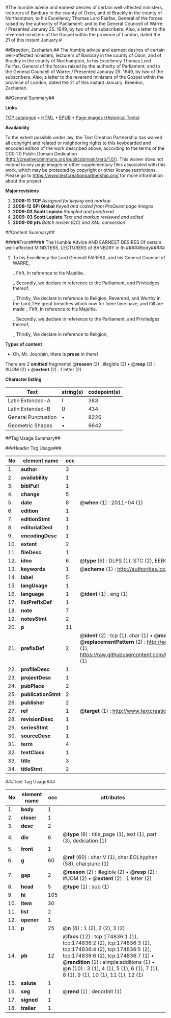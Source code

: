 #The humble advice and earnest desires of certain well-affected ministers, lecturers of Banbury in the county of Oxon, and of Brackly in the county of Northampton, to his Excellency Thomas Lord Fairfax, General of the forces raised by the authority of Parliament; and to the General Councell of Warre: / Presented Januray 25. 1649, by two of the subscribers. Also, a letter to the reverend ministers of the Gospel within the province of London, dated the 21 of this instant January.#

##Breedon, Zachariah.##
The humble advice and earnest desires of certain well-affected ministers, lecturers of Banbury in the county of Oxon, and of Brackly in the county of Northampton, to his Excellency Thomas Lord Fairfax, General of the forces raised by the authority of Parliament; and to the General Councell of Warre: / Presented Januray 25. 1649, by two of the subscribers. Also, a letter to the reverend ministers of the Gospel within the province of London, dated the 21 of this instant January.
Breedon, Zachariah.

##General Summary##

**Links**

[TCP catalogue](http://www.ota.ox.ac.uk/tcp/)  • 
[HTML](http://tei.it.ox.ac.uk/tcp/Texts-HTML/free/B01/B01770.html)  • 
[EPUB](http://tei.it.ox.ac.uk/tcp/Texts-EPUB/free/B01/B01770.epub) • 
[Page images (Historical Texts)](https://historicaltexts.jisc.ac.uk/eebo-51784414e)

**Availability**

To the extent possible under law, the Text Creation Partnership has waived all copyright and related or neighboring rights to this keyboarded and encoded edition of the work described above, according to the terms of the CC0 1.0 Public Domain Dedication (http://creativecommons.org/publicdomain/zero/1.0/). This waiver does not extend to any page images or other supplementary files associated with this work, which may be protected by copyright or other license restrictions. Please go to https://www.textcreationpartnership.org/ for more information about the project.

**Major revisions**

1. __2008-11__ __TCP__ *Assigned for keying and markup*
1. __2008-12__ __SPi Global__ *Keyed and coded from ProQuest page images*
1. __2009-03__ __Scott Lepisto__ *Sampled and proofread*
1. __2009-03__ __Scott Lepisto__ *Text and markup reviewed and edited*
1. __2009-09__ __pfs__ *Batch review (QC) and XML conversion*

##Content Summary##

#####Front#####
The Humble Advice AND EARNEST DESIRES Of certain well-affected MINISTERS, LECTURERS of BANBƲRY in th
#####Body#####

1. To his Excellency the Lord Generall FAIRFAX, and his General Councel of WARRE,

    _ Firſt, In reference to his Majeſtie.

    _ Secondly, we declare in reference to the Parliament, and Priviledges thereof;

    _ Thirdly, We declare in reference to Religion,
Reverend, and Worthy in the Lord,THe great breaches which now for ſome time have, and ſtill are made
    _ Firſt, In reference to his Majeſtie.

    _ Secondly, we declare in reference to the Parliament, and Priviledges thereof;

    _ Thirdly, We declare in reference to Religion,

**Types of content**

  * Oh, Mr. Jourdain, there is **prose** in there!

There are 2 **omitted** fragments! 
 @__reason__ (2) : illegible (2)  •  @__resp__ (2) : #UOM (2)  •  @__extent__ (2) : 1 letter (2)

**Character listing**


|Text|string(s)|codepoint(s)|
|---|---|---|
|Latin Extended-A|ſ|383|
|Latin Extended-B|Ʋ|434|
|General Punctuation|•|8226|
|Geometric Shapes|▪|9642|

##Tag Usage Summary##

###Header Tag Usage###

|No|element name|occ|attributes|
|---|---|---|---|
|1.|__author__|3||
|2.|__availability__|1||
|3.|__biblFull__|1||
|4.|__change__|5||
|5.|__date__|8| @__when__ (1) : 2011-04 (1)|
|6.|__edition__|1||
|7.|__editionStmt__|1||
|8.|__editorialDecl__|1||
|9.|__encodingDesc__|1||
|10.|__extent__|2||
|11.|__fileDesc__|1||
|12.|__idno__|6| @__type__ (6) : DLPS (1), STC (2), EEBO-CITATION (1), OCLC (1), VID (1)|
|13.|__keywords__|1| @__scheme__ (1) : http://authorities.loc.gov/ (1)|
|14.|__label__|5||
|15.|__langUsage__|1||
|16.|__language__|1| @__ident__ (1) : eng (1)|
|17.|__listPrefixDef__|1||
|18.|__note__|7||
|19.|__notesStmt__|2||
|20.|__p__|11||
|21.|__prefixDef__|2| @__ident__ (2) : tcp (1), char (1)  •  @__matchPattern__ (2) : ([0-9\-]+):([0-9IVX]+) (1), (.+) (1)  •  @__replacementPattern__ (2) : http://eebo.chadwyck.com/downloadtiff?vid=$1&page=$2 (1), https://raw.githubusercontent.com/textcreationpartnership/Texts/master/tcpchars.xml#$1 (1)|
|22.|__profileDesc__|1||
|23.|__projectDesc__|1||
|24.|__pubPlace__|2||
|25.|__publicationStmt__|2||
|26.|__publisher__|2||
|27.|__ref__|1| @__target__ (1) : http://www.textcreationpartnership.org/docs/. (1)|
|28.|__revisionDesc__|1||
|29.|__seriesStmt__|1||
|30.|__sourceDesc__|1||
|31.|__term__|4||
|32.|__textClass__|1||
|33.|__title__|3||
|34.|__titleStmt__|2||


###Text Tag Usage###

|No|element name|occ|attributes|
|---|---|---|---|
|1.|__body__|1||
|2.|__closer__|1||
|3.|__desc__|2||
|4.|__div__|6| @__type__ (6) : title_page (1), text (1), part (3), dedication (1)|
|5.|__front__|1||
|6.|__g__|60| @__ref__ (60) : char:V (1), char:EOLhyphen (58), char:punc (1)|
|7.|__gap__|2| @__reason__ (2) : illegible (2)  •  @__resp__ (2) : #UOM (2)  •  @__extent__ (2) : 1 letter (2)|
|8.|__head__|5| @__type__ (1) : sub (1)|
|9.|__hi__|105||
|10.|__item__|30||
|11.|__list__|2||
|12.|__opener__|1||
|13.|__p__|25| @__n__ (6) : 1 (2), 2 (2), 3 (2)|
|14.|__pb__|12| @__facs__ (12) : tcp:174836:1 (1), tcp:174836:2 (2), tcp:174836:3 (2), tcp:174836:4 (2), tcp:174836:5 (2), tcp:174836:6 (2), tcp:174836:7 (1)  •  @__rendition__ (1) : simple:additions (1)  •  @__n__ (10) : 3 (1), 4 (1), 5 (1), 6 (1), 7 (1), 8 (1), 9 (1), 10 (1), 11 (1), 12 (1)|
|15.|__salute__|1||
|16.|__seg__|1| @__rend__ (1) : decorInit (1)|
|17.|__signed__|1||
|18.|__trailer__|1||
